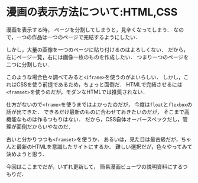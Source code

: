 漫画の表示方法について:HTML,CSS
==================

漫画を表示する時，
ページを分割してしまうと，見辛くなってしまう．
なので，一つの作品は一つのページで完結するようにしたい．

しかし，大量の画像を一つのページに貼り付けるのはよろしくない．
だから，左にページ一覧，右には画像一枚のものを作成したい．
つまり一つのページを二つに分割したい．

このような場合色々調べてみると`<iframe>`を使うのがよいらしい．
しかし，これはCSSを使う前提であるため，ちょっと面倒だ．
HTMLで完結させるには`<framset>`を使うのだが，モダンなHTMLでは推奨されない．

仕方がないので`<frame>`を使うまではよかったのだが，
今度は`float`と`flexbox`の話が出てきた．
できるだけ最新のものに合わせておきたいのだが，
そこまで高機能なものは作るつもりはない．
だから，CSS自体オーバースペックだし，管理が面倒だからいやなのだ．

古いと分かりつつも`<framset>`を使うか．
あるいは，見た目は最古級だが，ちゃんと最新のHTMLを意識したサイトにするか．
難しい選択だが，色々やってみて決めようと思う．

今回はここまでだが，いずれ更新して，
簡易漫画ビューワの説明資料にするつもりだ．



